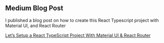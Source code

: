 ## Medium Blog Post
I published a blog post on how to create this React Typescript project with Material UI, and React Router

[Let’s Setup a React TypeScript Project With Material UI & React Router](https://levelup.gitconnected.com/lets-setup-a-react-typescript-project-with-material-ui-react-router-3d7ea8cb5596)
